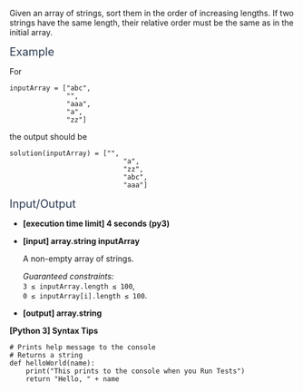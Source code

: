 <p>Given an array of strings, sort them in the order of increasing lengths. If two strings have the same length, their relative order must be the same as in the initial array.</p>
<p><span class="markdown--header" style="color:#2b3b52;font-size:1.4em">Example</span></p>
<p>For</p>
<pre><code>inputArray = ["abc",
              "",
              "aaa",
              "a",
              "zz"]
</code></pre>
<p>the output should be</p>
<pre><code>solution(inputArray) = ["",
                            "a",
                            "zz",
                            "abc",
                            "aaa"]
</code></pre>
<p><span class="markdown--header" style="color:#2b3b52;font-size:1.4em">Input/Output</span></p>
<ul>
<li>
<p><strong>[execution time limit] 4 seconds (py3)</strong></p>
</li>
<li>
<p><strong>[input] array.string inputArray</strong></p>
<p>A non-empty array of strings.</p>
<p><em>Guaranteed constraints:</em><br />
<code>3 ≤ inputArray.length ≤ 100</code>,<br />
<code>0 ≤ inputArray[i].length ≤ 100</code>.</p>
</li>
<li>
<p><strong>[output] array.string</strong></p>
</li>
</ul>
<p><strong>[Python 3] Syntax Tips</strong></p>
<pre><code class="language-python"><span class="hljs-comment"># Prints help message to the console</span>
<span class="hljs-comment"># Returns a string</span>
<span class="hljs-keyword">def</span> <span class="hljs-title function_">helloWorld</span>(<span class="hljs-params">name</span>):
    <span class="hljs-built_in">print</span>(<span class="hljs-string">"This prints to the console when you Run Tests"</span>)
    <span class="hljs-keyword">return</span> <span class="hljs-string">"Hello, "</span> + name

</code></pre>
